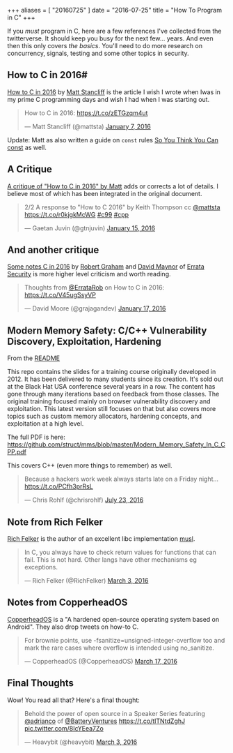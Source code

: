+++
aliases = [ "20160725" ]
date = "2016-07-25"
title = "How To Program in C"
+++

If you *must* program in C, here are a few references I've collected from the twitterverse. It should keep you busy for the next few... years. And even then this only covers *the basics*.  You'll need to do more research on concurrency, signals, testing and some other topics in security.

<!--more-->

## How to C in 2016#

[How to C in 2016](https://matt.sh/howto-c) by [Matt
Stancliff](https://twitter.com/mattsta) is the article I wish I wrote when Iwas in my prime C programming days and wish I had when I was starting out. 

<blockquote class="twitter-tweet" data-lang="en"><p lang="en" dir="ltr">How to C in 2016: <a href="https://t.co/zETGzqm4ut">https://t.co/zETGzqm4ut</a></p>&mdash; Matt Stancliff (@mattsta) <a href="https://twitter.com/mattsta/status/685194223612735490">January 7, 2016</a></blockquote> <script async src="//platform.twitter.com/widgets.js" charset="utf-8"></script>

Update:  Matt as also written a guide on `const` rules [So You Think You Can const](https://matt.sh/sytycc) as well.

## A Critique

[A critique of "How to C in 2016" by
Matt](https://github.com/Keith-S-Thompson/how-to-c-response) adds or corrects a lot of details.  I believe most of which has been integrated in the original document.

<blockquote class="twitter-tweet" data-lang="en"><p lang="en" dir="ltr">2/2 A response to &quot;How to C 2016&quot; by Keith Thompson cc <a href="https://twitter.com/mattsta">@mattsta</a> <a href="https://t.co/r0kjgkMcWG">https://t.co/r0kjgkMcWG</a> <a href="https://twitter.com/hashtag/c99?src=hash">#c99</a> <a href="https://twitter.com/hashtag/cpp?src=hash">#cpp</a></p>&mdash; Gaetan Juvin (@gtnjuvin) <a href="https://twitter.com/gtnjuvin/status/688088929917112320">January 15, 2016</a></blockquote> <script async src="//platform.twitter.com/widgets.js" charset="utf-8"></script>

## And another critique 

[Some notes C in 2016](
http://blog.erratasec.com/2016/01/some-notes-c-in-2016.html) by [Robert Graham](https://twitter.com/erratarob) and [David Maynor](https://twitter.com/dave_maynor) of [Errata
Security](http://blog.erratasec.com) is more higher level criticism and worth
reading.

<blockquote class="twitter-tweet" data-lang="en"><p lang="en" dir="ltr">Thoughts from <a href="https://twitter.com/ErrataRob">@ErrataRob</a> on How to C in 2016: <a href="https://t.co/V45ugSsyVP">https://t.co/V45ugSsyVP</a></p>&mdash; David Moore (@grajagandev) <a href="https://twitter.com/grajagandev/status/688814259434749952">January 17, 2016</a></blockquote> <script async src="//platform.twitter.com/widgets.js" charset="utf-8"></script>

##  Modern Memory Safety: C/C++ Vulnerability Discovery, Exploitation, Hardening

From the [README](https://github.com/struct/mms/blob/master/README.md)

  This repo contains the slides for a training course originally developed in
  2012. It has been delivered to many students since its creation. It's sold out
  at the Black Hat USA conference several years in a row. The content has gone
  through many iterations based on feedback from those classes. The original
  training focused mainly on browser vulnerability discovery and exploitation.
  This latest version still focuses on that but also covers more topics such as
  custom memory allocators, hardening concepts, and exploitation at a high
  level.

The full PDF is here:
https://github.com/struct/mms/blob/master/Modern_Memory_Safety_In_C_CPP.pdf

This covers C++ (even more things to remember) as well.

<blockquote class="twitter-tweet" data-lang="en"><p lang="en" dir="ltr">Because a hackers work week always starts late on a Friday night... <a href="https://t.co/PCfh3prRsL">https://t.co/PCfh3prRsL</a></p>&mdash; Chris Rohlf (@chrisrohlf) <a href="https://twitter.com/chrisrohlf/status/756641193958772736">July 23, 2016</a></blockquote> <script async src="//platform.twitter.com/widgets.js" charset="utf-8"></script>

## Note from Rich Felker

[Rich Felker](https://twitter.com/RichFelker) is the author of an excellent libc implementation [musl](http://www.musl-libc.org).

<blockquote class="twitter-tweet" data-conversation="none" data-lang="en"><p lang="en" dir="ltr">In C, you always have to check return values for functions that can fail. This is not hard. Other langs have other mechanisms eg exceptions.</p>&mdash; Rich Felker (@RichFelker) <a href="https://twitter.com/RichFelker/status/705419853327376385">March 3, 2016</a></blockquote> <script async src="//platform.twitter.com/widgets.js" charset="utf-8"></script>

## Notes from CopperheadOS

[CopperheadOS](https://copperhead.co/android/) is a "A hardened open-source operating system based on Android".  They also drop
tweets on how-to C.

<blockquote class="twitter-tweet" data-lang="en"><p lang="en" dir="ltr">For brownie points, use -fsanitize=unsigned-integer-overflow too and mark the rare cases where overflow is intended using no_sanitize.</p>&mdash; CopperheadOS (@CopperheadOS) <a href="https://twitter.com/CopperheadOS/status/710334623465742337">March 17, 2016</a></blockquote> <script async src="//platform.twitter.com/widgets.js" charset="utf-8"></script>

## Final Thoughts

Wow!  You read all that?  Here's a final thought:

<blockquote class="twitter-tweet" data-lang="en"><p lang="en" dir="ltr">Behold the power of open source in a Speaker Series featuring <a href="https://twitter.com/adrianco">@adrianco</a> of <a href="https://twitter.com/BatteryVentures">@BatteryVentures</a> <a href="https://t.co/tITNtdZghJ">https://t.co/tITNtdZghJ</a> <a href="https://t.co/8IcYEea7Zo">pic.twitter.com/8IcYEea7Zo</a></p>&mdash; Heavybit (@heavybit) <a href="https://twitter.com/heavybit/status/705438362002391040">March 3, 2016</a></blockquote> <script async src="//platform.twitter.com/widgets.js" charset="utf-8"></script>

